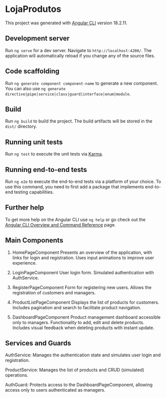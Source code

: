 # LojaProdutos

This project was generated with [Angular CLI](https://github.com/angular/angular-cli) version 18.2.11.

## Development server

Run `ng serve` for a dev server. Navigate to `http://localhost:4200/`. The application will automatically reload if you change any of the source files.

## Code scaffolding

Run `ng generate component component-name` to generate a new component. You can also use `ng generate directive|pipe|service|class|guard|interface|enum|module`.

## Build

Run `ng build` to build the project. The build artifacts will be stored in the `dist/` directory.

## Running unit tests

Run `ng test` to execute the unit tests via [Karma](https://karma-runner.github.io).

## Running end-to-end tests

Run `ng e2e` to execute the end-to-end tests via a platform of your choice. To use this command, you need to first add a package that implements end-to-end testing capabilities.

## Further help

To get more help on the Angular CLI use `ng help` or go check out the [Angular CLI Overview and Command Reference](https://angular.dev/tools/cli) page.

## Main Components

1. HomePageComponent
Presents an overview of the application, with links for login and registration.
Uses input animations to improve user experience.

2. LoginPageComponent
User login form.
Simulated authentication with AuthService.

3. RegisterPageComponent
Form for registering new users.
Allows the registration of customers and managers.

4. ProductListPageComponent
Displays the list of products for customers.
Includes pagination and search to facilitate product navigation.

5. DashboardPageComponent
Product management dashboard accessible only to managers.
Functionality to add, edit and delete products.
Includes visual feedback when deleting products with instant update.

## Services and Guards

AuthService: Manages the authentication state and simulates user login and registration.

ProductService: Manages the list of products and CRUD (simulated) operations.

AuthGuard: Protects access to the DashboardPageComponent, allowing access only to users authenticated as managers.
